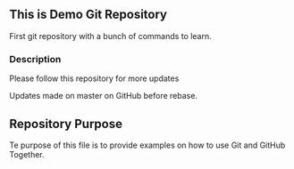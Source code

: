## This is Demo Git Repository
First git repository with a bunch of commands to learn.
### Description
Please follow this repository for more updates

Updates made on master on GitHub before rebase.
## Repository Purpose
Te purpose of this file is to provide examples on how to use Git and GitHub Together.
